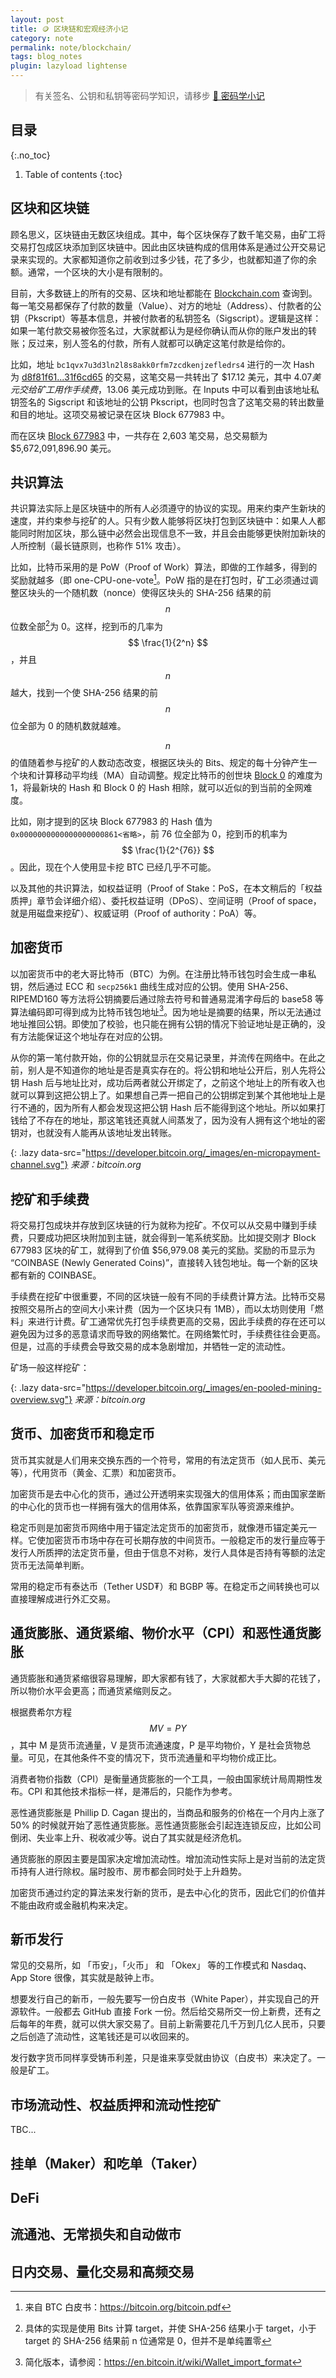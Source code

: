 ```yaml
---
layout: post
title: 🪙 区块链和宏观经济小记
category: note
permalink: note/blockchain/
tags: blog_notes
plugin: lazyload lightense
---
```


> 有关签名、公钥和私钥等密码学知识，请移步 [🔣 密码学小记](/note/cryptography/)

## 目录
{:.no_toc}
1. Table of contents
{:toc}

## 区块和区块链
顾名思义，区块链由无数区块组成。其中，每个区块保存了数千笔交易，由矿工将交易打包成区块添加到区块链中。因此由区块链构成的信用体系是通过公开交易记录来实现的。大家都知道你之前收到过多少钱，花了多少，也就都知道了你的余额。通常，一个区块的大小是有限制的。

目前，大多数链上的所有的交易、区块和地址都能在 [Blockchain.com](https://www.blockchain.com/) 查询到。每一笔交易都保存了付款的数量（Value）、对方的地址（Address）、付款者的公钥（Pkscript）等基本信息，并被付款者的私钥签名（Sigscript）。逻辑是这样：如果一笔付款交易被你签名过，大家就都认为是经你确认而从你的账户发出的转账；反过来，别人签名的付款，所有人就都可以确定这笔付款是给你的。

比如，地址 `bc1qvx7u3d3ln2l8s8akk0rfm7zcdkenjzefledrs4` 进行的一次 Hash 为 [d8f81f61...31f6cd65](https://www.blockchain.com/btc/tx/d8f81f613501a3f801a440c22dcf3b87f5579dc1d28e372cae08c1d131f6cd65) 的交易，这笔交易一共转出了 $17.12 美元，其中 $4.07 美元交给矿工用作手续费，$13.06 美元成功到账。在 Inputs 中可以看到由该地址私钥签名的 Sigscript 和该地址的公钥 Pkscript，也同时包含了这笔交易的转出数量和目的地址。这项交易被记录在区块 Block 677983 中。

而在区块 [Block 677983](https://www.blockchain.com/btc/block/0000000000000000000861dacbeaeef253591e6e4fc7b7bef37de76e5b91de02) 中，一共存在 2,603 笔交易，总交易额为 $5,672,091,896.90 美元。

## 共识算法
共识算法实际上是区块链中的所有人必须遵守的协议的实现。用来约束产生新块的速度，并约束参与挖矿的人。只有少数人能够将区块打包到区块链中：如果人人都能同时附加区块，那么链中必然会出现信息不一致，并且会由能够更快附加新块的人所控制（最长链原则，也称作 51% 攻击）。

比如，比特币采用的是 PoW（Proof of Work）算法，即做的工作越多，得到的奖励就越多（即 one-CPU-one-vote[^1]。PoW 指的是在打包时，矿工必须通过调整区块头的一个随机数（nonce）使得区块头的 SHA-256 结果的前 $$ n $$ 位数全部[^2]为 0。这样，挖到币的几率为 $$ \frac{1}{2^n} $$，并且 $$ n $$ 越大，找到一个使 SHA-256 结果的前 $$ n $$ 位全部为 0 的随机数就越难。

$$ n $$ 的值随着参与挖矿的人数动态改变，根据区块头的 Bits、规定的每十分钟产生一个块和计算移动平均线（MA）自动调整。规定比特币的创世块 [Block 0](https://www.blockchain.com/btc/block/000000000019d6689c085ae165831e934ff763ae46a2a6c172b3f1b60a8ce26f) 的难度为 1，将最新块的 Hash 和 Block 0 的 Hash 相除，就可以近似的到当前的全网难度。

比如，刚才提到的区块 Block 677983 的 Hash 值为 `0x0000000000000000000861<省略>`，前 76 位全部为 0，挖到币的机率为 $$ \frac{1}{2^{76}} $$。因此，现在个人使用显卡挖 BTC 已经几乎不可能。

以及其他的共识算法，如权益证明（Proof of Stake：PoS，在本文稍后的「权益质押」章节会详细介绍）、委托权益证明（DPoS）、空间证明（Proof of space，就是用磁盘来挖矿）、权威证明（Proof of authority：PoA）等。

## 加密货币
以加密货币中的老大哥比特币（BTC）为例。在注册比特币钱包时会生成一串私钥，然后通过 ECC 和 `secp256k1` 曲线生成对应的公钥。使用 SHA-256、RIPEMD160 等方法将公钥摘要后通过除去符号和普通易混淆字母后的 base58 等算法编码即可得到成为比特币钱包地址[^3]。因为地址是摘要的结果，所以无法通过地址推回公钥。即使加了校验，也只能在拥有公钥的情况下验证地址是正确的，没有方法能保证这个地址存在对应的公钥。

从你的第一笔付款开始，你的公钥就显示在交易记录里，并流传在网络中。在此之前，别人是不知道你的地址是否是真实存在的。将公钥和地址公开后，别人先将公钥 Hash 后与地址比对，成功后两者就公开绑定了，之前这个地址上的所有收入也就可以算到这把公钥上了。如果想自己弄一把自己的公钥绑定到某个其他地址上是行不通的，因为所有人都会发现这把公钥 Hash 后不能得到这个地址。所以如果打钱给了不存在的地址，那这笔钱还真就人间蒸发了，因为没有人拥有这个地址的密钥对，也就没有人能再从该地址发出转账。

![](){: .lazy data-src="https://developer.bitcoin.org/_images/en-micropayment-channel.svg"}
*来源：bitcoin.org*

## 挖矿和手续费
将交易打包成块并存放到区块链的行为就称为挖矿。不仅可以从交易中赚到手续费，只要成功把区块附加到主链，就会得到一笔系统奖励。比如提交刚才 Block 677983 区块的矿工，就得到了价值 $56,979.08 美元的奖励。奖励的币显示为 “COINBASE (Newly Generated Coins)”，直接转入钱包地址。每一个新的区块都有新的 COINBASE。

手续费在挖矿中很重要，不同的区块链一般有不同的手续费计算方法。比特币交易按照交易所占的空间大小来计费（因为一个区块只有 1MB），而以太坊则使用「燃料」来进行计费。矿工通常优先打包手续费更高的交易，因此手续费的存在还可以避免因为过多的恶意请求而导致的网络繁忙。在网络繁忙时，手续费往往会更高。但是，过高的手续费会导致交易的成本急剧增加，并牺牲一定的流动性。

矿场一般这样挖矿：

![](){: .lazy data-src="https://developer.bitcoin.org/_images/en-pooled-mining-overview.svg"}
*来源：bitcoin.org*

## 货币、加密货币和稳定币
货币其实就是人们用来交换东西的一个符号，常用的有法定货币（如人民币、美元等），代用货币（黄金、汇票）和加密货币。

加密货币是去中心化的货币，通过公开透明来实现强大的信用体系；而由国家垄断的中心化的货币也一样拥有强大的信用体系，依靠国家军队等资源来维护。

稳定币则是加密货币网络中用于锚定法定货币的加密货币，就像港币锚定美元一样。它使加密货币市场中存在可长期存放的中间货币。一般稳定币的发行量应等于发行人所质押的法定货币量，但由于信息不对称，发行人具体是否持有等额的法定货币无法简单判断。

常用的稳定币有泰达币（Tether USD₮）和 BGBP 等。在稳定币之间转换也可以直接理解成进行外汇交易。

## 通货膨胀、通货紧缩、物价水平（CPI）和恶性通货膨胀
通货膨胀和通货紧缩很容易理解，即大家都有钱了，大家就都大手大脚的花钱了，所以物价水平会更高；而通货紧缩则反之。

根据费希尔方程 $$ MV=PY $$，其中 M 是货币流通量，V 是货币流通速度，P 是平均物价，Y 是社会货物总量。可见，在其他条件不变的情况下，货币流通量和平均物价成正比。

消费者物价指数（CPI）是衡量通货膨胀的一个工具，一般由国家统计局周期性发布。CPI 和其他技术指标一样，是滞后的，只能作为参考。

恶性通货膨胀是 Phillip D. Cagan 提出的，当商品和服务的价格在一个月内上涨了 50% 的时候就开始了恶性通货膨胀。恶性通货膨胀会引起连连锁反应，比如公司倒闭、失业率上升、税收减少等。说白了其实就是经济危机。

通货膨胀的原因主要是国家决定增加流动性。增加流动性实际上是对当前的法定货币持有人进行除权。届时股市、房市都会同时处于上升趋势。

加密货币通过约定的算法来发行新的货币，是去中心化的货币，因此它们的价值并不能由政府或金融机构来决定。

## 新币发行
常见的交易所，如 「币安」，「火币」 和 「Okex」 等的工作模式和 Nasdaq、App Store 很像，其实就是敲钟上市。

想要发行自己的新币，一般先要写一份白皮书（White Paper），并实现自己的开源软件。一般都去 GitHub 直接 Fork 一份。然后给交易所交一份上新费，还有之后每年的年费，就可以供大家交易了。目前上新需要花几千万到几亿人民币，只要之后创造了流动性，这笔钱还是可以收回来的。

发行数字货币同样享受铸币利差，只是谁来享受就由协议（白皮书）来决定了。一般是矿工。

## 市场流动性、权益质押和流动性挖矿
TBC...

## 挂单（Maker）和吃单（Taker）

## DeFi

## 流通池、无常损失和自动做市

## 日内交易、量化交易和高频交易

<script src="https://cdn.jsdelivr.net/npm/mathjax@3/es5/tex-mml-chtml.js"></script>

[^1]: 来自 BTC 白皮书：https://bitcoin.org/bitcoin.pdf
[^2]: 具体的实现是使用 Bits 计算 target，并使 SHA-256 结果小于 target，小于 target 的 SHA-256 结果前 n 位通常是 0，但并不是单纯置零
[^3]: 简化版本，请参阅：https://en.bitcoin.it/wiki/Wallet_import_format